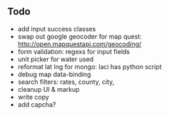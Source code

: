 Todo
------

* add input success classes
* swap out google geocoder for map quest: http://open.mapquestapi.com/geocoding/
* form validation: regexs for input fields
* unit picker for water used
* reformat lat lng for mongo: laci has python script
* debug map data-binding
* search filters: rates, county, city,
* cleanup UI & markup
* write copy
* add capcha?
